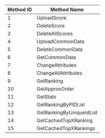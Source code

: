 | Method ID | Method Name |
| --- | --- |
| 1 | UploadScore |
| 2 | DeleteScore |
| 3 | DeleteAllScores |
| 4 | UploadCommonData |
| 5 | DeleteCommonData |
| 6 | GetCommonData |
| 7 | ChangeAttributes |
| 8 | ChangeAllAttributes |
| 9 | GetRanking |
| 10 | GetApproxOrder |
| 11 | GetStats |
| 12 | GetRankingByPIDList |
| 13 | GetRankingByUniqueIdList |
| 14 | GetCachedTopXRanking |
| 15 | GetCachedTopXRankings |